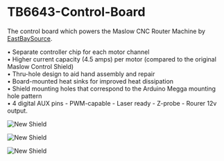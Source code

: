 # TB6643-Control-Board
The control board which powers the Maslow CNC Router Machine by
[EastBaySource](https://www.eastbaysource.com).

•	Separate controller chip for each motor channel </br>
•	Higher current capacity (4.5 amps) per motor (compared to the original Maslow Control Shield)</br>
•	Thru-hole design to aid hand assembly and repair</br>
•	Board-mounted heat sinks for improved heat dissipation</br>
•	Shield mounting holes that correspond to the Arduino Megga mounting hole pattern</br>
•	4 digital AUX pins - PWM-capable - Laser ready - Z-probe - Rourer 12v output.</br>


![New Shield](https://github.com/EBS-Maslow/TB6643-Control-Board/blob/main/Shield_v1.5b.jpg)

![New Shield](https://github.com/EBS-Maslow/TB6643-Control-Board/blob/main/TB_specs.gif)

![New Shield](https://github.com/EBS-Maslow/TB6643-Control-Board/blob/main/Schematic_TB6643_2020b.jpg)



